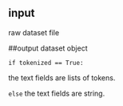 ## input
raw dataset file

##output
dataset object

`if tokenized == True:` 

the text fields are lists of tokens.

`else`
the text fields are string.